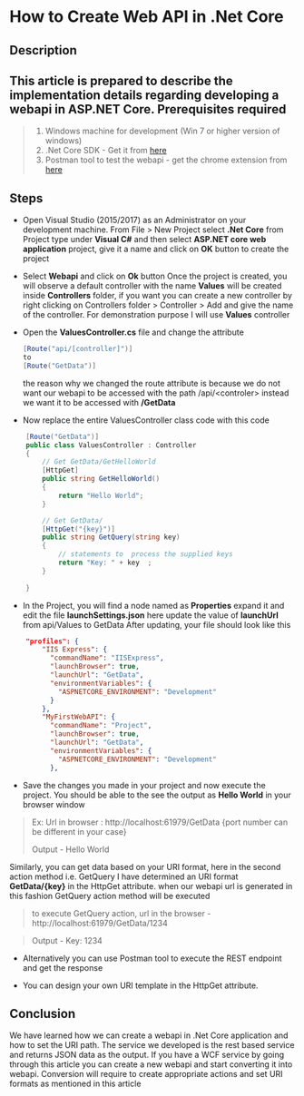 How to Create Web API in .Net Core
===================

Description
----
This article is prepared to describe the implementation details regarding developing a webapi in ASP.NET Core. 
Prerequisites required
-----------
	

>  1. Windows machine for development (Win 7 or higher version of windows)
>  2. .Net Core SDK - Get it from [here](https://www.microsoft.com/net/download/windows) 	 
>  3. Postman tool to test the webapi - get the chrome extension from [here](https://chrome.google.com/webstore/detail/postman/fhbjgbiflinjbdggehcddcbncdddomop?hl=en)

Steps
---

*  Open Visual Studio (2015/2017) as an Administrator on your development machine. From File > New Project
  select **.Net Core** from Project type under **Visual C#** and then select **ASP.NET core web application** project, give it a name and click on **OK** button to create the project
  
*  Select **Webapi** and click on **Ok** button
Once the project is created, you will observe a default controller with the name **Values** will be created inside **Controllers** folder, if you want you can create a new controller by right clicking on Controllers folder > Controller > Add and give the name of the controller. For demonstration purpose I will use **Values** controller
 
*  Open the **ValuesController.cs** file and change the attribute 

	
	```c#
    [Route("api/[controller]")]
    to
    [Route("GetData")]
    ```
    
	the reason why we changed the route attribute is because we do not want our webapi to be accessed with the path /api/&lt;controler> instead we want it to be accessed with **/GetData**

*  Now replace the entire ValuesController class code with this code
 
  
```c#
    [Route("GetData")]
    public class ValuesController : Controller
    {
        // Get GetData/GetHelloWorld
        [HttpGet]
        public string GetHelloWorld()
        {
            return "Hello World";
        }

        // Get GetData/
        [HttpGet("{key}")]
        public string GetQuery(string key)
        {
            // statements to  process the supplied keys
            return "Key: " + key  ; 
        }
        
    }
```
 

 

*  In the Project, you will find a node named as **Properties** expand it and edit the file **launchSettings.json**
 here update the value of **launchUrl** from api/Values to GetData
 After updating, your file should look like this

```json
    "profiles": {
        "IIS Express": {
          "commandName": "IISExpress",
          "launchBrowser": true,
          "launchUrl": "GetData",
          "environmentVariables": {
            "ASPNETCORE_ENVIRONMENT": "Development"
          }
        },
        "MyFirstWebAPI": {
          "commandName": "Project",
          "launchBrowser": true,
          "launchUrl": "GetData",
          "environmentVariables": {
            "ASPNETCORE_ENVIRONMENT": "Development"
          },
```
*  Save the changes you made in your project and now execute the project. You should be able to the see the output as **Hello World** in your browser window

> Ex: Url in browser : http://localhost:61979/GetData   {port number can
> be different in your case}
> 
> Output - Hello World

Similarly, you can get data based on your URI format, here in the second action method i.e. GetQuery I have determined an URI format **GetData/{key}** in the HttpGet attribute. when our webapi url is generated in this fashion GetQuery action method will be executed

> to execute GetQuery action,  url in the browser -
> http://localhost:61979/GetData/1234 

> Output - Key: 1234

*  Alternatively you can use Postman tool to execute the REST endpoint and get the response

*  You can design your own URI template in the HttpGet attribute. 

Conclusion
---
We have learned how we can create a webapi in .Net Core application and how to set the URI path. The service we developed is the rest based service and returns JSON data as the output. If you have a WCF service by going through this article you can create a new webapi and start converting it into webapi. Conversion will require to create appropriate actions and set URI formats as mentioned in this article